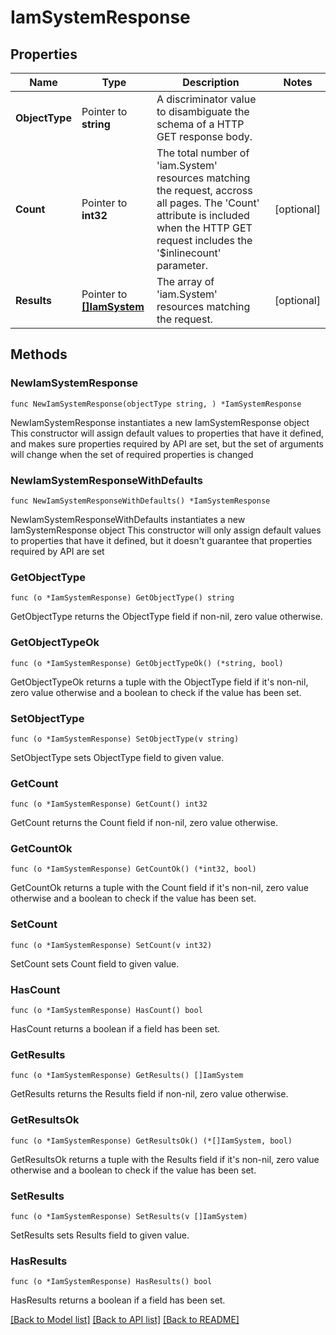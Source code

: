 # IamSystemResponse

## Properties

Name | Type | Description | Notes
------------ | ------------- | ------------- | -------------
**ObjectType** | Pointer to **string** | A discriminator value to disambiguate the schema of a HTTP GET response body. | 
**Count** | Pointer to **int32** | The total number of &#39;iam.System&#39; resources matching the request, accross all pages. The &#39;Count&#39; attribute is included when the HTTP GET request includes the &#39;$inlinecount&#39; parameter. | [optional] 
**Results** | Pointer to [**[]IamSystem**](iam.System.md) | The array of &#39;iam.System&#39; resources matching the request. | [optional] 

## Methods

### NewIamSystemResponse

`func NewIamSystemResponse(objectType string, ) *IamSystemResponse`

NewIamSystemResponse instantiates a new IamSystemResponse object
This constructor will assign default values to properties that have it defined,
and makes sure properties required by API are set, but the set of arguments
will change when the set of required properties is changed

### NewIamSystemResponseWithDefaults

`func NewIamSystemResponseWithDefaults() *IamSystemResponse`

NewIamSystemResponseWithDefaults instantiates a new IamSystemResponse object
This constructor will only assign default values to properties that have it defined,
but it doesn't guarantee that properties required by API are set

### GetObjectType

`func (o *IamSystemResponse) GetObjectType() string`

GetObjectType returns the ObjectType field if non-nil, zero value otherwise.

### GetObjectTypeOk

`func (o *IamSystemResponse) GetObjectTypeOk() (*string, bool)`

GetObjectTypeOk returns a tuple with the ObjectType field if it's non-nil, zero value otherwise
and a boolean to check if the value has been set.

### SetObjectType

`func (o *IamSystemResponse) SetObjectType(v string)`

SetObjectType sets ObjectType field to given value.


### GetCount

`func (o *IamSystemResponse) GetCount() int32`

GetCount returns the Count field if non-nil, zero value otherwise.

### GetCountOk

`func (o *IamSystemResponse) GetCountOk() (*int32, bool)`

GetCountOk returns a tuple with the Count field if it's non-nil, zero value otherwise
and a boolean to check if the value has been set.

### SetCount

`func (o *IamSystemResponse) SetCount(v int32)`

SetCount sets Count field to given value.

### HasCount

`func (o *IamSystemResponse) HasCount() bool`

HasCount returns a boolean if a field has been set.

### GetResults

`func (o *IamSystemResponse) GetResults() []IamSystem`

GetResults returns the Results field if non-nil, zero value otherwise.

### GetResultsOk

`func (o *IamSystemResponse) GetResultsOk() (*[]IamSystem, bool)`

GetResultsOk returns a tuple with the Results field if it's non-nil, zero value otherwise
and a boolean to check if the value has been set.

### SetResults

`func (o *IamSystemResponse) SetResults(v []IamSystem)`

SetResults sets Results field to given value.

### HasResults

`func (o *IamSystemResponse) HasResults() bool`

HasResults returns a boolean if a field has been set.


[[Back to Model list]](../README.md#documentation-for-models) [[Back to API list]](../README.md#documentation-for-api-endpoints) [[Back to README]](../README.md)


